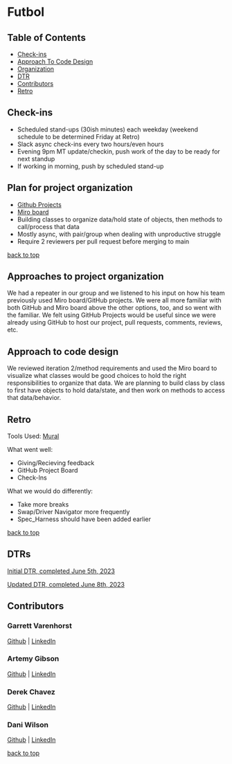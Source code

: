 # Futbol

## Table of Contents
  - [Check-ins](#check-ins)
  - [Approach To Code Design](#plan-for-project-organization)
  - [Organization](#approaches-to-project-organization)
  - [DTR](#dtrs)
  - [Contributors](#contributors)
  - [Retro](#retro)


## Check-ins
- Scheduled stand-ups (30ish minutes) each weekday (weekend schedule to be determined Friday at Retro)
- Slack async check-ins every two hours/even hours 
- Evening 9pm MT update/checkin, push work of the day to be ready for next standup
- If working in morning, push by scheduled stand-up 

## Plan for project organization
- [Github Projects](https://github.com/users/DChavez18/projects/1)
- [Miro board](https://miro.com/app/board/uXjVMBQe3Qk=/)
- Building classes to organize data/hold state of objects, then methods to call/process that data
- Mostly async, with pair/group when dealing with unproductive struggle 
- Require 2 reviewers per pull request before merging to main 

[back to top](#table-of-contents)

## Approaches to project organization
We had a repeater in our group and we listened to his input on how his team previously used Miro board/GitHub projects. We were all more familiar with both GitHub and Miro board above the other options, too, and so went with the familiar. 
We felt using GitHub Projects would be useful since we were already using GitHub to host our project, pull requests, comments, reviews, etc. 

## Approach to code design
We reviewed iteration 2/method requirements and used the Miro board to visualize what classes would be good choices to hold the right responsibilities to organize that data. We are planning to build class by class to first have objects to hold data/state, and then work on methods to access that data/behavior.

## Retro
Tools Used: [Mural](https://app.mural.co/t/futbolprojectretro7402/m/futbolprojectretro7402/1686253588311/c385cc206826b54edbfba89527791e949ae8db2e?sender=udf60eddcf1fd211b730a6618)

What went well:
- Giving/Recieving feedback
- GitHub Project Board
- Check-Ins

What we would do differently:
- Take more breaks
- Swap/Driver Navigator more frequently
- Spec_Harness should have been added earlier


[back to top](#table-of-contents)

## DTRs
[Initial DTR, completed June 5th, 2023](https://docs.google.com/document/d/16q8OoEKOcHqu2rHtpYuJDgJG5uh6zXTjz5PvEUf8mHk/edit?usp=sharing) 

   [Updated DTR, completed June 8th, 2023](https://docs.google.com/document/d/1lOCoLH7pUqNNJmmAIsmMe2ZGIiGfHvu5xhDQebHQWkE/edit)

## Contributors
### Garrett Varenhorst        
[Github](https://github.com/GVarenhorst) | 
[LinkedIn](https://www.linkedin.com/in/garrett-varenhorst-a734b466)

### Artemy Gibson
[Github](https://github.com/algibson1) |
[LinkedIn](https://www.linkedin.com/in/artemy-gibson/)

### Derek Chavez
[Github](https://github.com/DChavez18) |
[LinkedIn](https://www.linkedin.com/in/derek-chavez-1bb103276/)

### Dani Wilson
[Github](https://github.com/dani-wilson) |
[LinkedIn](https://www.linkedin.com/in/dani-wilson-90a1571a5/)

[back to top](#table-of-contents)